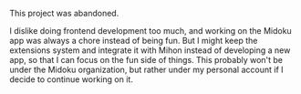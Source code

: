 This project was abandoned.

I dislike doing frontend development too much, and working on the Midoku app
was always a chore instead of being fun. But I might keep the extensions system
and integrate it with Mihon instead of developing a new app, so that I can focus
on the fun side of things. This probably won't be under the Midoku organization,
but rather under my personal account if I decide to continue working on it.
